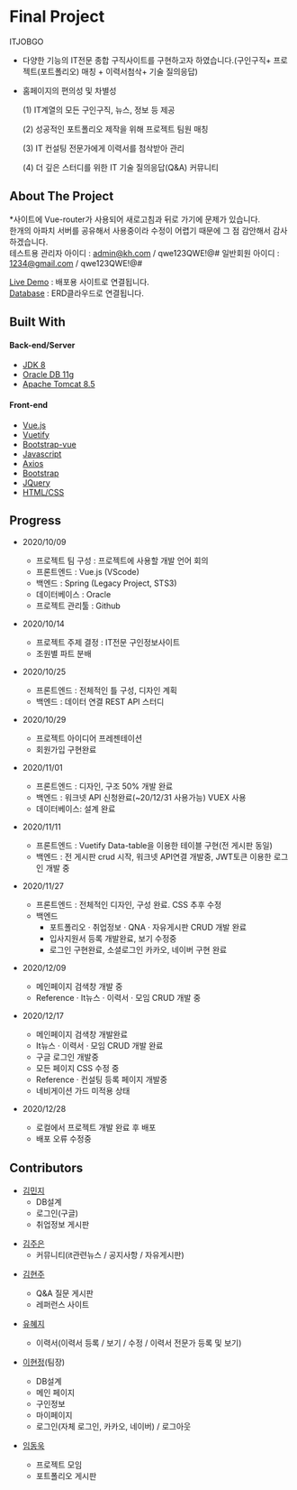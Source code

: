 # Final Project

ITJOBGO

- 다양한 기능의 IT전문 종합 구직사이트를 구현하고자 하였습니다.(구인구직+ 프로젝트(포트폴리오) 매칭 + 이력서첨삭+ 기술 질의응답)

- 홈페이지의 편의성 및 차별성

  (1) IT계열의 모든 구인구직, 뉴스, 정보 등 제공

  (2) 성공적인 포트폴리오 제작을 위해 프로젝트 팀원 매칭

  (3) IT 컨설팅 전문가에게 이력서를 첨삭받아 관리

  (4) 더 깊은 스터디를 위한 IT 기술 질의응답(Q&A) 커뮤니티

## About The Project

\*사이트에 Vue-router가 사용되어 새로고침과 뒤로 가기에 문제가 있습니다.<br>
한개의 아파치 서버를 공유해서 사용중이라 수정이 어렵기 때문에 그 점 감안해서 감사하겠습니다. <br>
테스트용 관리자 아이디 : admin@kh.com / qwe123QWE!@#
일반회원 아이디 : 1234@gmail.com / qwe123QWE!@#


[Live Demo](http://rclass.iptime.org:9999/20AM_ITJOBGO_BOOT_FINAL) : 배포용 사이트로 연결됩니다.<br>
[Database](https://www.erdcloud.com/d/bkmQdWDnMjBorEJts) : ERD클라우드로 연결됩니다.

## Built With

<h4>Back-end/Server</h4>

- [JDK 8](https://www.oracle.com/java/technologies/javase/javase-jdk8-downloads.html)
- [Oracle DB 11g](https://www.oracle.com/database/technologies/112010-win64soft.html)
- [Apache Tomcat 8.5](https://tomcat.apache.org/download-80.cgi)

<h4>Front-end</h4>

- [Vue.js](https://vuejs.org/)
- [Vuetify](https://vuetifyjs.com/en/)
- [Bootstrap-vue](https://bootstrap-vue.org/)
- [Javascript](https://developer.mozilla.org/en-US/docs/Web/JavaScript)
- [Axios](https://github.com/axios/axios)
- [Bootstrap](https://getbootstrap.com)
- [JQuery](https://jquery.com)
- [HTML/CSS](https://developer.mozilla.org/en-US/docs/Web/HTML)

## Progress

- 2020/10/09

  - 프로젝트 팀 구성 : 프로젝트에 사용할 개발 언어 회의
  - 프론트엔드 : Vue.js (VScode)
  - 백엔드 : Spring (Legacy Project, STS3)
  - 데이터베이스 : Oracle
  - 프로젝트 관리툴 : Github

- 2020/10/14

  - 프로젝트 주제 결정 : IT전문 구인정보사이트
  - 조원별 파트 분배

- 2020/10/25

  - 프론트엔드 : 전체적인 틀 구성, 디자인 계획
  - 백엔드 : 데이터 연결 REST API 스터디

- 2020/10/29

  - 프로젝트 아이디어 프레젠테이션
  - 회원가입 구현완료

- 2020/11/01

  - 프론트엔드 : 디자인, 구조 50% 개발 완료
  - 백엔드 : 워크넷 API 신청완료(~20/12/31 사용가능) VUEX 사용
  - 데이터베이스: 설계 완료

- 2020/11/11

  - 프론트엔드 : Vuetify Data-table을 이용한 테이블 구현(전 게시판 동일)
  - 백엔드 : 전 게시판 crud 시작, 워크넷 API연결 개발중, JWT토큰 이용한 로그인 개발 중

- 2020/11/27
  - 프론트엔드 : 전체적인 디자인, 구성 완료. CSS 추후 수정
  - 백엔드
    - 포트폴리오 · 취업정보 · QNA · 자유게시판 CRUD 개발 완료
    - 입사지원서 등록 개발완료, 보기 수정중
    - 로그인 구현완료, 소셜로그인 카카오, 네이버 구현 완료
- 2020/12/09

  - 메인페이지 검색창 개발 중
  - Reference · It뉴스 · 이력서 · 모임 CRUD 개발 중

- 2020/12/17

  - 메인페이지 검색창 개발완료
  - It뉴스 · 이력서 · 모임 CRUD 개발 완료
  - 구글 로그인 개발중
  - 모든 페이지 CSS 수정 중
  - Reference · 컨설팅 등록 페이지 개발중
  - 네비게이션 가드 미적용 상태

- 2020/12/28
  - 로컬에서 프로젝트 개발 완료 후 배포
  - 배포 오류 수정중

## Contributors

- [김민지]()
  - DB설계
  - 로그인(구글)
  - 취업정보 게시판

* [김주은](https://github.com/you4ranghe)
  - 커뮤니티(it관련뉴스 / 공지사항 / 자유게시판)

- [김현주]()
  - Q&A 질문 게시판
  - 레퍼런스 사이트
- [유혜지](https://github.com/hyejiYoo)

  - 이력서(이력서 등록 / 보기 / 수정 / 이력서 전문가 등록 및 보기)

- [이현정](https://github.com/hjleee93)(팀장)

  - DB설계
  - 메인 페이지
  - 구인정보
  - 마이페이지
  - 로그인(자체 로그인, 카카오, 네이버) / 로그아웃

- [임동욱](https://github.com/DK2554)
  - 프로젝트 모임
  - 포트폴리오 게시판

